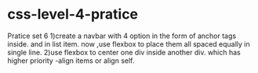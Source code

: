 # css-level-4-pratice
Pratice set 6
1)create a navbar with 4 option in the form of anchor tags inside.
and in list item.
now ,use flexbox to place them all spaced equally in single line.
2)use flexbox to center one div inside another div.
which has higher priority -align items or align self.

